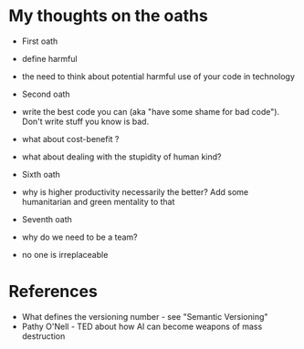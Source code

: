 # My thoughts on the oaths

* First oath
 * define harmful
 * the need to think about potential harmful use of your code in technology

* Second oath
 * write the best code you can (aka "have some shame for bad code"). Don't write stuff you know is bad.
 * what about cost-benefit ?
 * what about dealing with the stupidity of human kind?

* Sixth oath
 * why is higher productivity necessarily the better? Add some humanitarian and green mentality to that

* Seventh oath
 * why do we need to be a team?
 * no one is irreplaceable

# References

* What defines the versioning number - see "Semantic Versioning"
* Pathy O'Nell - TED about how AI can become weapons of mass destruction